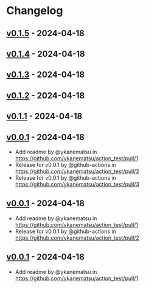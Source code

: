 # Changelog

## [v0.1.5](https://github.com/ykanematsu/action_test/compare/v0.1.4...v0.1.5) - 2024-04-18

## [v0.1.4](https://github.com/ykanematsu/action_test/compare/v0.1.3...v0.1.4) - 2024-04-18

## [v0.1.3](https://github.com/ykanematsu/action_test/compare/v0.1.2...v0.1.3) - 2024-04-18

## [v0.1.2](https://github.com/ykanematsu/action_test/compare/v0.1.1...v0.1.2) - 2024-04-18

## [v0.1.1](https://github.com/ykanematsu/action_test/compare/v0.1.0...v0.1.1) - 2024-04-18

## [v0.0.1](https://github.com/ykanematsu/action_test/commits/v0.0.1) - 2024-04-18
- Add readme by @ykanematsu in https://github.com/ykanematsu/action_test/pull/1
- Release for v0.0.1 by @github-actions in https://github.com/ykanematsu/action_test/pull/2
- Release for v0.0.1 by @github-actions in https://github.com/ykanematsu/action_test/pull/3

## [v0.0.1](https://github.com/ykanematsu/action_test/commits/v0.0.1) - 2024-04-18
- Add readme by @ykanematsu in https://github.com/ykanematsu/action_test/pull/1
- Release for v0.0.1 by @github-actions in https://github.com/ykanematsu/action_test/pull/2

## [v0.0.1](https://github.com/ykanematsu/action_test/commits/v0.0.1) - 2024-04-18
- Add readme by @ykanematsu in https://github.com/ykanematsu/action_test/pull/1
